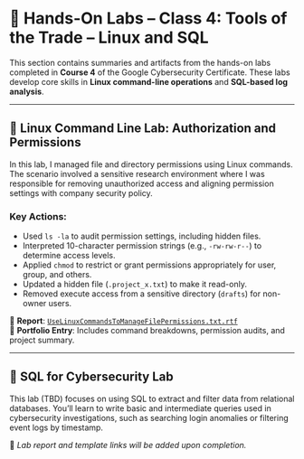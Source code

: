 # 🧪 Hands-On Labs – Class 4: Tools of the Trade – Linux and SQL

This section contains summaries and artifacts from the hands-on labs completed in **Course 4** of the Google Cybersecurity Certificate. These labs develop core skills in **Linux command-line operations** and **SQL-based log analysis**.

---

## 🐧 **Linux Command Line Lab: Authorization and Permissions**

In this lab, I managed file and directory permissions using Linux commands. The scenario involved a sensitive research environment where I was responsible for removing unauthorized access and aligning permission settings with company security policy.

### Key Actions:
- Used `ls -la` to audit permission settings, including hidden files.
- Interpreted 10-character permission strings (e.g., `-rw-rw-r--`) to determine access levels.
- Applied `chmod` to restrict or grant permissions appropriately for user, group, and others.
- Updated a hidden file (`.project_x.txt`) to make it read-only.
- Removed execute access from a sensitive directory (`drafts`) for non-owner users.

📄 **Report**: [`UseLinuxCommandsToManageFilePermissions.txt.rtf`](./UseLinuxCommandsToManageFilePermissions.txt.rtf)  
📝 **Portfolio Entry**: Includes command breakdowns, permission audits, and project summary.

---

## 🧮 **SQL for Cybersecurity Lab**

This lab (TBD) focuses on using SQL to extract and filter data from relational databases. You’ll learn to write basic and intermediate queries used in cybersecurity investigations, such as searching login anomalies or filtering event logs by timestamp.

📄 *Lab report and template links will be added upon completion.*
